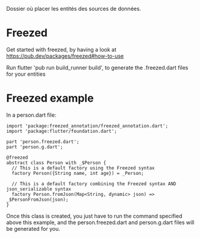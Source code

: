 Dossier où placer les entités des sources de données.

# Freezed
Get started with freezed, by having a look at https://pub.dev/packages/freezed#how-to-use

Run flutter 'pub run build_runner build', to generate the .freezed.dart files for your entities

# Freezed example
In a person.dart file:

```
import 'package:freezed_annotation/freezed_annotation.dart';
import 'package:flutter/foundation.dart';

part 'person.freezed.dart';
part 'person.g.dart';

@freezed
abstract class Person with _$Person {
  // This is a default factory using the Freezed syntax
  factory Person({String name, int age}) = _Person;

  // This is a default factory combining the Freezed syntax AND json_serializable syntax
  factory Person.fromJson(Map<String, dynamic> json) => _$PersonFromJson(json);
}
```

Once this class is created, you just have to run the command specified above this example, 
and the person.freezed.dart and person.g.dart files will be generated for you.